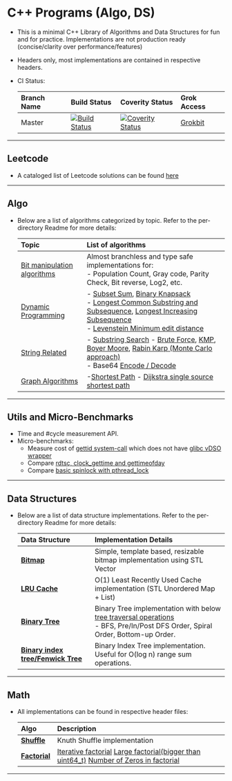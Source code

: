 C++ Programs (Algo, DS)
===================
- This is a minimal C++ Library of Algorithms and Data Structures for fun and for practice. Implementations are not production ready (concise/clarity over performance/features)
- Headers only, most implementations are contained in respective headers.
- CI Status:
  
  | Branch Name       | Build Status      | Coverity Status             | Grok Access       |
  |:------------------|:------------------|:----------------------------|:------------------|
  | Master            | [![Build Status](https://travis-ci.org/prashrock/CPP.svg?branch=master)](https://travis-ci.org/prashrock/CPP) | [![Coverity Status](https://scan.coverity.com/projects/2883/badge.svg?flat=1)](https://scan.coverity.com/projects/prashrock-cpp) | [Grokbit](https://grokbit.com/prashrock/CPP/) |

----------------------------------------------------------------------------------------
Leetcode
--------------------------------------------
- A cataloged list of Leetcode solutions can be found [here](./leetcode/README.md)

----------------------------------------------------------------------------------------
Algo
--------------------------------------------
- Below are a list of algorithms categorized by topic. Refer to the per-directory Readme for more details:

  | Topic             | List of algorithms                                                                    |
  |:------------------|:--------------------------------------------------------------------------------------|
  | [Bit manipulation algorithms](./bit_ops/bit_ops.h) | Almost branchless and type safe implementations for: <br> - Population Count, Gray code, Parity Check, Bit reverse, Log2, etc. |
  | [Dynamic Programming](./dyn_prog) | - [Subset Sum](./dyn_prog/dyn_subset_sum.cc),  [Binary Knapsack](./dyn_prog/dyn_knapsack_01.cc) <br> - [Longest Common Substring and Subsequence](./dyn_prog/dyn_longest_common_subsequence.cc), [Longest Increasing Subsequence](./leetcode/algo_dp_longest_increasing_subsequence.cc) <br> - [Levenstein Minimum edit distance](./dyn_prog/dyn_str_min_edit_distance.cc) |
  | [String Related](./string/) | - [Substring Search](./string/substring.h) - [Brute Force](./string/substring.h#L52), [KMP](./string/substring.h#L138), [Boyer Moore](./string/substring.h#L174), [Rabin Karp (Monte Carlo approach)](./string/substring.h#L221) <br> - Base64 [Encode / Decode](./string/base64.h)  |
  | [Graph Algorithms](./graph/)| -[Shortest Path](./graph/graph_sssp.h) - [Dijkstra single source shortest path](./graph/graph_sssp.h)       |

----------------------------------------------------------------------------------------
Utils and Micro-Benchmarks
--------------------------------------------
- Time and #cycle measurement API.
- Micro-benchmarks:
  - Measure cost of [gettid system-call](./micro_benchmarks/bench_sys_call.cc) which does not have [glibc vDSO wrapper](http://man7.org/linux/man-pages/man2/gettid.2.html)
  - Compare [rdtsc, clock_gettime and gettimeofday](./micro_benchmarks/bench_gettime.cc)
  - Compare [basic spinlock with pthread_lock](./micro_benchmarks/bench_lock.cc)

----------------------------------------------------------------------------------------
Data Structures
--------------------------------------------
- Below are a list of data structure implementations. Refer to the per-directory Readme for more details:
 
  | Data Structure    | Implementation Details                                                                     |
  |:------------------|:-------------------------------------------------------------------------------------------|
  | **[Bitmap](./bit_ops/bitmap.h)** | Simple, template based, resizable bitmap implementation using STL Vector    |
  | **[LRU Cache](./lru/lru.h)**     | O(1) Least Recently Used Cache implementation (STL Unordered Map + List)    |
  | **[Binary Tree](./tree/binary_tree.h)** | Binary Tree implementation with below [tree traversal operations](./tree/binary_tree_traversal.h) <br> - BFS, Pre/In/Post DFS Order, Spiral Order, Bottom-up Order.    |
  | **[Binary index tree/Fenwick Tree](./tree/binary_indexed_tree.h)** | Binary Index Tree implementation. Useful for O(log n) range sum operations.  |

----------------------------------------------------------------------------------------
Math
--------------------------------------------
- All implementations can be found in respective header files: 

  | Algo                      | Description                                     |
  |:--------------------------|:------------------------------------------------|
  | **[Shuffle](./math/math_shuffle.h)** | Knuth Shuffle implementation         |
  | **[Factorial](./math/math_fact.h)**  | [Iterative factorial](./math/math_fact.h#15) [Large factorial(bigger than uint64_t)](./math/math_fact.h#26) [Number of Zeros in factorial](./math/math_fact.h#40)          |

----------------------------------------------------------------------------------------
